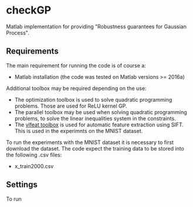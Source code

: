 # checkGP
Matlab implementation for providing "Robustness guarantees for Gaussian Process".

## Requirements
The main requirement for running the code is of course a:
- Matlab installation (the code was tested on Matlab versions >= 2016a)

Additional toolbox may be required depending on the use:
- The optimization toolbox is used to solve quadratic programming problems. Those are used for ReLU kernel GP.
- The parallel toolbox may be used when solving quadratic programming problems, to solve the linear inequalities system in the constraints.
- The [vlfeat toolbox](http://www.vlfeat.org/install-matlab.html) is used for automatic feature extraction using SIFT. This is used in the experimnts on the MNIST dataset.

To run the experiments with the MNIST dataset it is necessary to first download the dataset. The code expect the training data to be stored into the following .csv files:
- x_train2000.csv


## Settings
To run